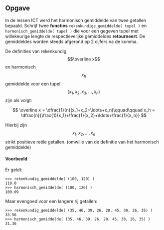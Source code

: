 ## Opgave
In de lessen ICT werd het harmonisch gemiddelde van twee getallen bepaald. 
Schrijf twee **functies** `rekenkundige_gemiddelde( tupel )` en `harmonisch_gemiddelde( tupel )` die voor een gegeven tupel met willekeurige lengte de respectievelijke gemiddeldes **retourneert**. De gemiddeldes worden steeds afgerond op 2 cijfers na de komma.

De definities van rekenkundig $$\overline x$$ en harmonisch $$x_h$$ gemiddelde voor een tupel $$(x_1,x_2,x_3, \ldots, x_n)$$ zijn als volgt:

$$
\overline x = \dfrac{1}{n}(x_1+x_2+\ldots+x_n)\qquad\qquad x_h = \dfrac{n}{\frac{1}{x_1}+\frac{1}{x_2}+\ldots+\frac{1}{x_n}}
$$

Hierbij zijn $$x_1, x_2, \ldots, x_n$$ strikt positieve reële getallen. (omwille van de definitie van het harmonisch gemiddelde)

#### Voorbeeld
Er geldt:
```
>>> rekenkundig_gemiddelde( (100, 120) )
110.0
>>> harmonisch_gemiddelde( (100, 120) )
109.09
```
Maar evengoed voor een langere rij getallen:
```
>>> rekenkundig_gemiddelde( (35, 46, 39, 26, 20, 45, 30, 26, 35) )
33.56
>>> harmonisch_gemiddelde( (35, 46, 39, 26, 20, 45, 30, 26, 35) )
31.36
```